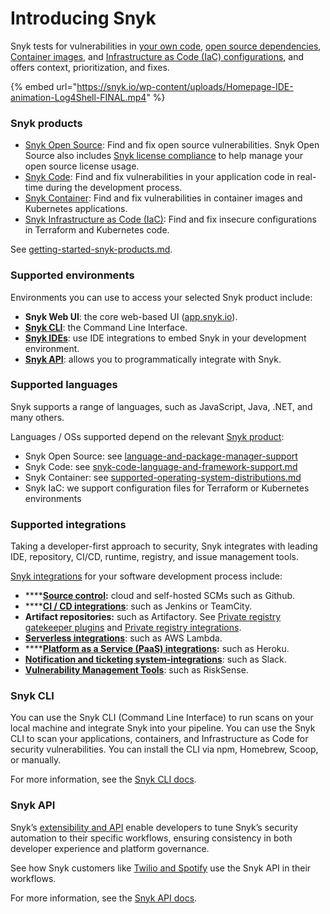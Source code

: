 # Introducing Snyk

Snyk tests for vulnerabilities in [your own code](https://snyk.io/product/snyk-code/), [open source dependencies](https://docs.snyk.io/snyk-open-source), [Container images](https://docs.snyk.io/snyk-container), and [Infrastructure as Code (IaC) configurations](https://snyk.io/product/infrastructure-as-code-security/), and offers context, prioritization, and fixes.

{% embed url="https://snyk.io/wp-content/uploads/Homepage-IDE-animation-Log4Shell-FINAL.mp4" %}

### Snyk products

* [Snyk Open Source](https://docs.snyk.io/snyk-open-source): Find and fix open source vulnerabilities. Snyk Open Source also includes [Snyk license compliance](https://docs.snyk.io/snyk-open-source) to help manage your open source license usage.
* [Snyk Code](https://snyk.io/product/snyk-code/): Find and fix vulnerabilities in your application code in real-time during the development process.
* [Snyk Container](https://docs.snyk.io/snyk-container): Find and fix vulnerabilities in container images and Kubernetes applications.
* [Snyk Infrastructure as Code (IaC)](https://docs.snyk.io/snyk-infrastructure-as-code): Find and fix insecure configurations in Terraform and Kubernetes code.

See [getting-started-snyk-products.md](../getting-started/getting-started-snyk-products.md "mention").

### Supported environments

Environments you can use to access your selected Snyk product include:

* **Snyk Web UI**: the core web-based UI ([app.snyk.io](https://app.snyk.io)).
* [**Snyk CLI**](https://docs.snyk.io/snyk-cli): the Command Line Interface.
* [**Snyk IDEs**](../ide-tools/): use IDE integrations to embed Snyk in your development environment.
* [**Snyk API**](https://support.snyk.io/hc/en-us/categories/360000665657-Snyk-API): allows you to programmatically integrate with Snyk.

### Supported languages

Snyk supports a range of languages, such as JavaScript, Java, .NET, and many others.

Languages / OSs supported depend on the relevant [Snyk product](./#snyk-products-and-platforms):

* Snyk Open Source: see [language-and-package-manager-support](../products/snyk-open-source/language-and-package-manager-support/ "mention")
* Snyk Code: see [snyk-code-language-and-framework-support.md](../products/snyk-code/snyk-code-language-and-framework-support.md "mention")
* Snyk Container: see [supported-operating-system-distributions.md](../products/snyk-container/snyk-container-security-basics/supported-operating-system-distributions.md "mention")
* Snyk IaC: we support configuration files for Terraform or Kubernetes environments

### Supported integrations

Taking a developer-first approach to security, Snyk integrates with leading IDE, repository, CI/CD, runtime, registry, and issue management tools.

[Snyk integrations](https://docs.snyk.io/integrations) for your software development process include:

* ****[**Source control**](../features/integrations/git-repository-scm-integrations/)**:** cloud and self-hosted SCMs such as Github.&#x20;
* ****[**CI / CD integrations**](../features/integrations/ci-cd-integrations/): such as Jenkins or TeamCity.
* **Artifact repositories:** such as Artifactory. See [Private registry gatekeeper plugins](https://docs.snyk.io/integrations/private-registry-gatekeeper-plugins) and [Private registry integrations](https://docs.snyk.io/integrations/private-registry-integrations).
* [**Serverless integrations**](https://docs.snyk.io/integrations/serverless-integrations): such as AWS Lambda.
* ****[**Platform as a Service (PaaS) integrations**](../features/integrations/platform-as-a-service-integrations/)**:** such as Heroku.
* [**Notification and ticketing system-integrations**](https://docs.snyk.io/integrations/notifications-ticketing-system-integrations): such as Slack.
* [**Vulnerability Management Tools**](../features/integrations/vulnerability-management-tools/): such as RiskSense.

### Snyk CLI

You can use the Snyk CLI (Command Line Interface) to run scans on your local machine and integrate Snyk into your pipeline. You can use the Snyk CLI to scan your applications, containers, and Infrastructure as Code for security vulnerabilities. You can install the CLI via npm, Homebrew, Scoop, or manually.

For more information, see the [Snyk CLI docs](../snyk-cli/).

### Snyk API

Snyk’s [extensibility and API](https://snyk.io/blog/extensibility-and-the-snyk-api/) enable developers to tune Snyk’s security automation to their specific workflows, ensuring consistency in both developer experience and platform governance.

See how Snyk customers like [Twilio and Spotify](https://snyk.io/blog/snyk-watcher-keep-snyk-in-sync/) use the Snyk API in their workflows.

For more information, see the [Snyk API docs](../features/snyk-api-info/).
